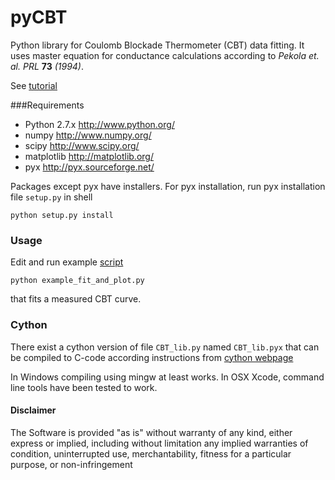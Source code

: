 pyCBT
=====

Python library for Coulomb Blockade Thermometer (CBT) data fitting. It uses master equation for conductance calculations according to *Pekola et. al. PRL*
**73** *(1994)*.

See [tutorial](http://nbviewer.ipython.org/urls/raw.github.com/AivonOy/pyCBT/master/pyNotebooks/pyCBT%2520tutorial.ipynb)

###Requirements

* Python 2.7.x http://www.python.org/
* numpy http://www.numpy.org/
* scipy http://www.scipy.org/
* matplotlib http://matplotlib.org/
* pyx http://pyx.sourceforge.net/


Packages except pyx have installers. For pyx installation, run pyx installation file ``setup.py`` in shell 

```
python setup.py install
```

### Usage 
Edit and run example [script](src/example_fit_and_plot.py) 
```
python example_fit_and_plot.py
```


that fits a measured CBT curve.

### Cython
There exist a cython version of file ``CBT_lib.py`` named ``CBT_lib.pyx`` that can be compiled to C-code according instructions
from [cython webpage](http://cython.org/)

In Windows compiling using mingw at least works. In OSX Xcode, command line tools have been tested to work.



#### Disclaimer

The Software is provided "as is" without warranty of any kind, either express or implied, including without limitation any implied warranties of condition, uninterrupted use, merchantability, fitness for a particular purpose, or non-infringement

